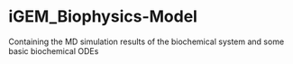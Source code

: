 # iGEM_Biophysics-Model
Containing the MD simulation results of the biochemical system and some basic biochemical ODEs
